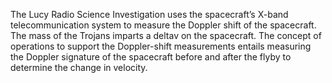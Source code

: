 The Lucy Radio Science Investigation uses the spacecraft’s X-band telecommunication system to measure the Doppler shift of the spacecraft. The mass of the Trojans imparts a deltav on the spacecraft. The concept of operations to support the Doppler-shift measurements entails measuring the Doppler signature of the spacecraft before and after the flyby to determine the change in velocity.
        